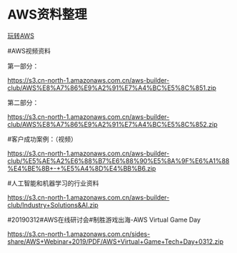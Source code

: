 
# AWS资料整理



[玩转AWS](https://www.cnblogs.com/syaving/p/8649729.html/)



#AWS视频资料

第一部分：

https://s3.cn-north-1.amazonaws.com.cn/aws-builder-club/AWS%E8%A7%86%E9%A2%91%E7%A4%BC%E5%8C%851.zip

第二部分：

https://s3.cn-north-1.amazonaws.com.cn/aws-builder-club/AWS%E8%A7%86%E9%A2%91%E7%A4%BC%E5%8C%852.zip

#客户成功案例：（视频）

https://s3.cn-north-1.amazonaws.com.cn/aws-builder-club/%E5%AE%A2%E6%88%B7%E6%88%90%E5%8A%9F%E6%A1%88%E4%BE%8B+-+%E5%A4%8D%E4%BB%B6.zip

#人工智能和机器学习的行业资料

https://s3.cn-north-1.amazonaws.com.cn/aws-builder-club/Industry+Solutions&AI.zip


#20190312#AWS在线研讨会#制胜游戏出海-AWS Virtual Game Day

https://s3.cn-north-1.amazonaws.com.cn/sides-share/AWS+Webinar+2019/PDF/AWS+Virtual+Game+Tech+Day+0312.zip


